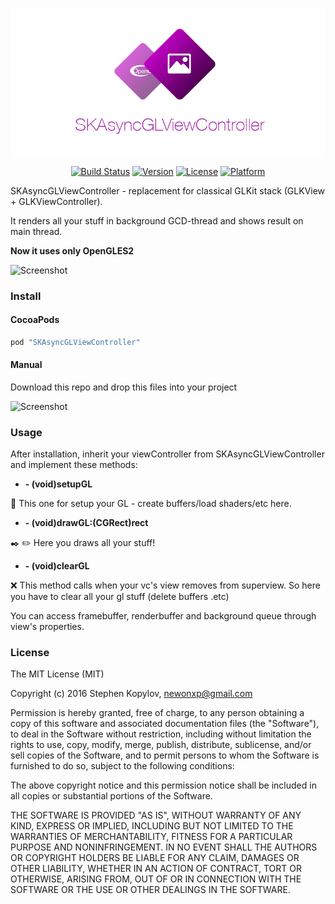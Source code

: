 <p align="center">
  <img src="misc/logo.png"/>
</p>



<p align="center">
<a href="https://travis-ci.org/stephenkopylov/SKAsyncGLViewController"><img src="https://travis-ci.org/stephenkopylov/SKAsyncGLViewController.svg" alt="Build Status"/></a>
<a href="http://cocoapods.org/pods/SKAsyncGLViewController"><img src="https://img.shields.io/cocoapods/v/SKAsyncGLViewController.svg?style=flat" alt="Version"/></a>
<a href="http://cocoapods.org/pods/SKAsyncGLViewController"><img src="https://img.shields.io/cocoapods/l/SKAsyncGLViewController.svg?style=flat" alt="License"/></a>  
<a href="http://cocoapods.org/pods/SKAsyncGLViewController"><img src="https://img.shields.io/badge/platform-ios-brightgreen.svg?style=flat" alt="Platform"/></a>  
</p>

SKAsyncGLViewController - replacement for classical GLKit stack (GLKView + GLKViewController). 

It renders all your stuff in background GCD-thread and shows result on main thread.

**Now it uses only OpenGLES2**

![Screenshot](misc/demo.gif)


### Install
#### CocoaPods
```ruby
pod "SKAsyncGLViewController"
```

#### Manual
Download this repo and drop this files into your project

![Screenshot](misc/screen1.png)

### Usage
After installation, inherit your viewController from SKAsyncGLViewController and implement these methods:

- **- (void)setupGL** 

:wrench: This one for setup your GL - create buffers/load shaders/etc here.
- **- (void)drawGL:(CGRect)rect**

:black_nib: :pencil2: Here you draws all your stuff!
- **- (void)clearGL**

:x: This method calls when your vc's view removes from superview. So here you have to clear all your gl stuff (delete buffers .etc)


You can access framebuffer, renderbuffer and background queue through view's properties.



### License
The MIT License (MIT)

Copyright (c) 2016 Stephen Kopylov, newonxp@gmail.com

Permission is hereby granted, free of charge, to any person obtaining a copy of
this software and associated documentation files (the "Software"), to deal in
the Software without restriction, including without limitation the rights to
use, copy, modify, merge, publish, distribute, sublicense, and/or sell copies of
the Software, and to permit persons to whom the Software is furnished to do so,
subject to the following conditions:

The above copyright notice and this permission notice shall be included in all
copies or substantial portions of the Software.

THE SOFTWARE IS PROVIDED "AS IS", WITHOUT WARRANTY OF ANY KIND, EXPRESS OR
IMPLIED, INCLUDING BUT NOT LIMITED TO THE WARRANTIES OF MERCHANTABILITY, FITNESS
FOR A PARTICULAR PURPOSE AND NONINFRINGEMENT. IN NO EVENT SHALL THE AUTHORS OR
COPYRIGHT HOLDERS BE LIABLE FOR ANY CLAIM, DAMAGES OR OTHER LIABILITY, WHETHER
IN AN ACTION OF CONTRACT, TORT OR OTHERWISE, ARISING FROM, OUT OF OR IN
CONNECTION WITH THE SOFTWARE OR THE USE OR OTHER DEALINGS IN THE SOFTWARE.

